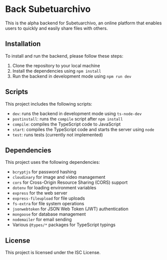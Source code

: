 # Back Subetuarchivo

This is the alpha backend for Subetuarchivo, an online platform that enables users to quickly and easily share files with others.

## Installation

To install and run the backend, please follow these steps:

1. Clone the repository to your local machine
2. Install the dependencies using `npm install`
3. Run the backend in development mode using `npm run dev`

## Scripts

This project includes the following scripts:

- `dev`: runs the backend in development mode using `ts-node-dev`
- `postinstall`: runs the `compile` script after `npm install`
- `compile`: compiles the TypeScript code to JavaScript
- `start`: compiles the TypeScript code and starts the server using `node`
- `test`: runs tests (currently not implemented)

## Dependencies

This project uses the following dependencies:

- `bcryptjs` for password hashing
- `cloudinary` for image and video management
- `cors` for Cross-Origin Resource Sharing (CORS) support
- `dotenv` for loading environment variables
- `express` for the web server
- `express-fileupload` for file uploads
- `fs-extra` for file system operations
- `jsonwebtoken` for JSON Web Token (JWT) authentication
- `mongoose` for database management
- `nodemailer` for email sending
- Various `@types/*` packages for TypeScript typings

## License

This project is licensed under the ISC License.
